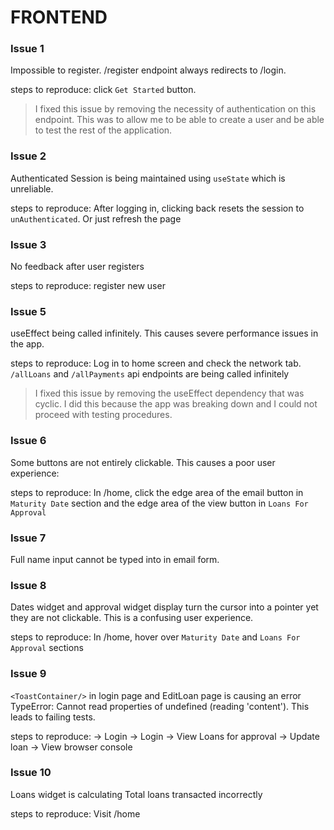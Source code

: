 # FRONTEND
### Issue 1
Impossible to register. /register endpoint always redirects to /login.

steps to reproduce:
click `Get Started` button.

> I fixed this issue by removing the necessity of authentication on this endpoint. This was to allow me to be able to create a user and be able to test the rest of the application.

### Issue 2
Authenticated Session is being maintained using `useState` which is unreliable.

steps to reproduce:
After logging in, clicking back resets the session to `unAuthenticated`. Or just refresh the page

### Issue 3
No feedback after user registers

steps to reproduce:
register new user

### Issue 5
useEffect being called infinitely. This causes severe performance issues in the app.

steps to reproduce:
Log in to home screen and check the network tab. `/allLoans` and `/allPayments` api endpoints are being called infinitely

> I fixed this issue by removing the useEffect dependency that was cyclic. I did this because the app was breaking down and I could not proceed with testing procedures.

### Issue 6
Some buttons are not entirely clickable. This causes a poor user experience:

steps to reproduce:
In /home, click the edge area of the email button in `Maturity Date` section and the edge area of the view button in `Loans For Approval`

### Issue 7
Full name input cannot be typed into in email form.

### Issue 8
Dates widget and approval widget display turn the cursor into a pointer yet they are not clickable. This is a confusing user experience.

steps to reproduce:
In /home, hover over `Maturity Date` and `Loans For Approval` sections 

### Issue 9
`<ToastContainer/>` in login page and EditLoan page is causing an error TypeError: Cannot read properties of undefined (reading 'content'). This leads to failing tests.

steps to reproduce:
-> Login
-> Login -> View Loans for approval -> Update loan -> View browser console

### Issue 10
Loans widget is calculating Total loans transacted incorrectly

steps to reproduce:
Visit /home